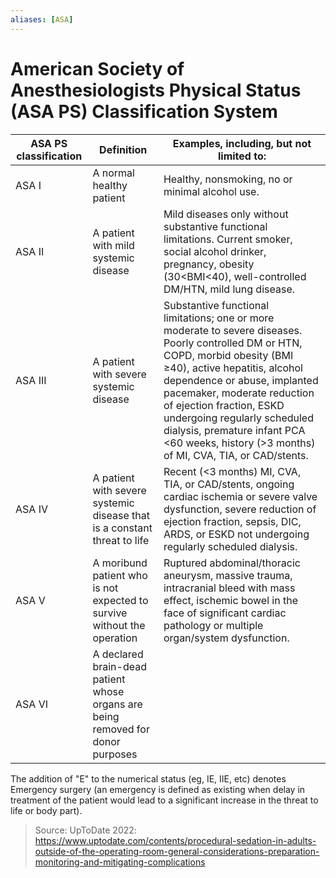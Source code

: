 ```yaml
---
aliases: [ASA]
---
```

# American Society of Anesthesiologists Physical Status (ASA PS) Classification System

| ASA PS classification | Definition                                                                      | Examples, including, but not limited to:                                                                                                                                                                                                                                                                                                                                                 |
| --------------------- | ------------------------------------------------------------------------------- | ---------------------------------------------------------------------------------------------------------------------------------------------------------------------------------------------------------------------------------------------------------------------------------------------------------------------------------------------------------------------------------------- |
| ASA I                 | A normal healthy patient                                                        | Healthy, nonsmoking, no or minimal alcohol use.                                                                                                                                                                                                                                                                                                                                          |
| ASA II                | A patient with mild systemic disease                                            | Mild diseases only without substantive functional limitations. Current smoker, social alcohol drinker, pregnancy, obesity (30<BMI<40), well-controlled DM/HTN, mild lung disease.                                                                                                                                                                                                        |
| ASA III               | A patient with severe systemic disease                                          | Substantive functional limitations; one or more moderate to severe diseases. Poorly controlled DM or HTN, COPD, morbid obesity (BMI ≥40), active hepatitis, alcohol dependence or abuse, implanted pacemaker, moderate reduction of ejection fraction, ESKD undergoing regularly scheduled dialysis, premature infant PCA <60 weeks, history (>3 months) of MI, CVA, TIA, or CAD/stents. |
| ASA IV                | A patient with severe systemic disease that is a constant threat to life        | Recent (<3 months) MI, CVA, TIA, or CAD/stents, ongoing cardiac ischemia or severe valve dysfunction, severe reduction of ejection fraction, sepsis, DIC, ARDS, or ESKD not undergoing regularly scheduled dialysis.                                                                                                                                                                     |
| ASA V                 | A moribund patient who is not expected to survive without the operation         | Ruptured abdominal/thoracic aneurysm, massive trauma, intracranial bleed with mass effect, ischemic bowel in the face of significant cardiac pathology or multiple organ/system dysfunction.                                                                                                                                                                                             |
| ASA VI                | A declared brain-dead patient whose organs are being removed for donor purposes |                                                                                                                                                                                                                                                                                                                                                                                          |

The addition of "E" to the numerical status (eg, IE, IIE, etc) denotes Emergency surgery (an emergency is defined as existing when delay in treatment of the patient would lead to a significant increase in the threat to life or body part).

> Source: UpToDate 2022: https://www.uptodate.com/contents/procedural-sedation-in-adults-outside-of-the-operating-room-general-considerations-preparation-monitoring-and-mitigating-complications